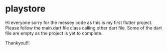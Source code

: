 # playstore
Hi everyone sorry for the messey code as this is my first flutter project.
Please follow the main.dart file class calling other dart file.
Some of the dart file are empty as the project is yet to complete.

Thankyou!!!
